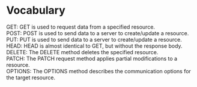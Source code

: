 # Vocabulary
GET: GET is used to request data from a specified resource.  
POST: POST is used to send data to a server to create/update a resource.  
PUT: PUT is used to send data to a server to create/update a resource.  
HEAD: HEAD is almost identical to GET, but without the response body.  
DELETE: The DELETE method deletes the specified resource.  
PATCH: The PATCH request method applies partial modifications to a resource.  
OPTIONS: The OPTIONS method describes the communication options for the target resource.  
